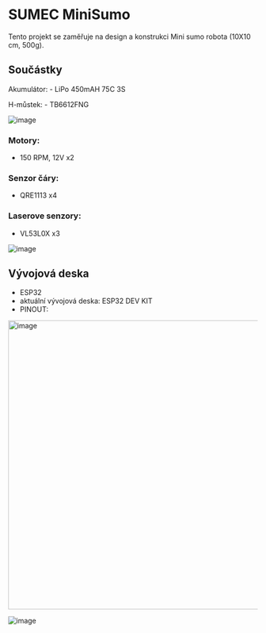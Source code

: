 # SUMEC MiniSumo
Tento projekt se zaměřuje na design a konstrukci Mini sumo robota (10X10 cm, 500g).

## Součástky
Akumulátor: - LiPo 450mAH 75C 3S

H-můstek: - TB6612FNG

![image](https://github.com/Balcarj/RoboCop/assets/120202417/d428edce-0110-4f3d-872b-86517cfe1f39)
### Motory:
- 150 RPM, 12V x2
### Senzor čáry:
- QRE1113 x4
### Laserove senzory:
- VL53L0X x3

![image](https://github.com/Balcarj/RoboCop/assets/120202417/961efc51-b523-499f-9c7b-6f78cc3e25a9)
## Vývojová deska
- ESP32
- aktuální vývojová deska: ESP32 DEV KIT
- PINOUT:
<img width="583" alt="image" src="https://github.com/Balcarj/RoboCop/assets/120202417/0a48480b-2006-40af-a8f0-d4dc24d26c9d">

![image](https://github.com/Balcarj/RoboCop/assets/120202417/4ce2e7c0-2c51-49bb-a4e9-0d59cccc6bc7)


